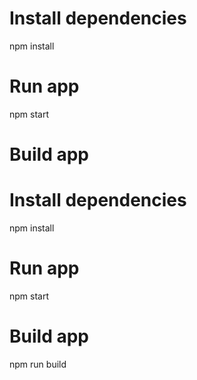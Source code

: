 # Install dependencies
npm install
# Run app
npm start
# Build app
# Install dependencies
npm install
# Run app
npm start
# Build app
npm run build